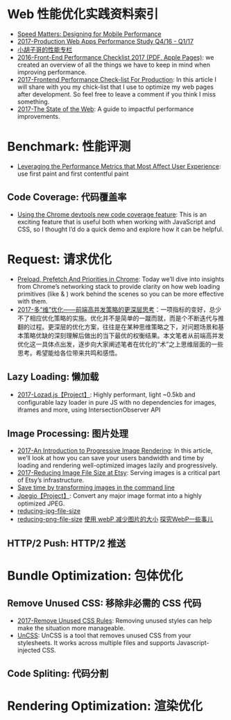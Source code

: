 
# Web 性能优化实践资料索引

- [Speed Matters: Designing for Mobile Performance](https://parg.co/bDR)
- [2017-Production Web Apps Performance Study Q4/16 - Q1/17](https://github.com/GoogleChrome/discovery/issues/1)
- [小胡子哥的性能专栏](https://github.com/barretlee/performance-column/issues)
- [2016-Front-End Performance Checklist 2017 (PDF, Apple Pages)](http://6me.us/d1xGe): we created an overview of all the things we have to keep in mind when improving performance. 
- [2017-Frontend Performance Check-list For Production](https://parg.co/bLP): In this article I will share with you my chick-list that I use to optimize my web pages after development. So feel free to leave a comment if you think I miss something.
- [2017-The State of the Web](https://medium.com/@fox/talk-the-state-of-the-web-3e12f8e413b3): A guide to impactful performance improvements.


# Benchmark: 性能评测
- [Leveraging the Performance Metrics that Most Affect User Experience](https://parg.co/b96): use first paint and first contentful paint

## Code Coverage: 代码覆盖率

- [Using the Chrome devtools new code coverage feature](https://blog.logrocket.com/using-the-chrome-devtools-new-code-coverage-feature-ca96c3dddcaf): This is an exciting feature that is useful both when working with JavaScript and CSS, so I thought I’d do a quick demo and explore how it can be helpful.

# Request: 请求优化

- [Preload, Prefetch And Priorities in Chrome](https://parg.co/bhM): Today we’ll dive into insights from Chrome’s networking stack to provide clarity on how web loading primitives (like <link rel=“preload”> & <link rel=“prefetch”>) work behind the scenes so you can be more effective with them.
- [2017-多“维”优化——前端高并发策略的更深层思考](https://parg.co/bIv)：一项指标的变好，总少不了相应优化策略的实施。优化并不是简单的一蹴而就，而是个不断迭代与推翻的过程。更深层的优化方案，往往是在某种思维策略之下，对问题场景和基本策略优缺的深刻理解后做出的当下最优的权衡结果。本文笔者从前端高并发优化这一具体点出发，逐步向大家阐述笔者在优化的“术”之上思维层面的一些思考。希望能给各位带来共鸣和感悟。


## Lazy Loading: 懒加载

- [2017-Lozad.js【Project】](https://github.com/ApoorvSaxena/lozad.js): Highly performant, light ~0.5kb and configurable lazy loader in pure JS with no dependencies for images, iframes and more, using IntersectionObserver API

## Image Processing: 图片处理

- [2017-An Introduction to Progressive Image Rendering](https://parg.co/bLp): In this article, we’ll look at how you can save your users bandwidth and time by loading and rendering well-optimized images lazily and progressively.
- [2017-Reducing Image File Size at Etsy](https://parg.co/bvn): Serving images is a critical part of Etsy’s infrastructure. 
- [Save time by transforming images in the command line](http://6me.us/WYOP1)
- [Jpegio【Project】](https://www.jpeg.io/): Convert any major image format into a highly optimized JPEG.
- [reducing-jpg-file-size](https://medium.com/@duhroach/reducing-jpg-file-size-e5b27df3257c#.jdegycys9)
- [reducing-png-file-size](https://medium.com/@duhroach/reducing-png-file-size-8473480d0476#.pxfmpayr1)
[使用 webP 减少图片的大小](http://www.tuicool.com/articles/euAJv2Z)
[探究WebP一些事儿](https://aotu.io/notes/2016/06/23/explore-something-of-webp/)



## HTTP/2 Push: HTTP/2 推送

# Bundle Optimization: 包体优化

## Remove Unused CSS: 移除非必需的 CSS 代码

- [2017-Remove Unused CSS Rules](https://parg.co/bDk): Removing unused styles can help make the situation more manageable.
- [UnCSS](https://github.com/giakki/uncss): UnCSS is a tool that removes unused CSS from your stylesheets. It works across multiple files and supports Javascript-injected CSS.

## Code Spliting: 代码分割

# Rendering Optimization: 渲染优化
